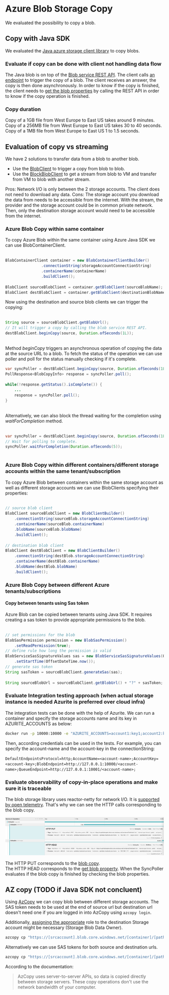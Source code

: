 # Azure Blob Storage Copy

We evaluated the possibility to copy a blob.

## Copy with Java SDK

We evaluated the [Java azure storage client library](https://docs.microsoft.com/en-us/java/api/overview/azure/storage-blob-readme?view=azure-java-stable) to copy blobs.

### Evaluate if copy can be done with client not handling data flow

The Java blob is on top of the [Blob service REST API](https://docs.microsoft.com/en-us/rest/api/storageservices/blob-service-rest-api).
The client calls [an endpoint](https://docs.microsoft.com/en-us/rest/api/storageservices/copy-blob-from-url) to trigger the copy of a blob.
The client receives an answer, the copy is then done asynchronously.
In order to know if the copy is finished, the client needs to [get the blob properties](https://docs.microsoft.com/en-us/rest/api/storageservices/get-blob-properties) by calling the REST API in order to know if the copy operation is finished.

### Copy duration

Copy of a 1GB file from West Europe to East US takes around 9 minutes.
Copy of a 256MB file from West Europe to East US takes 30 to 40 seconds.
Copy of a 1MB file from West Europe to East US 1 to 1.5 seconds.

## Evaluation of copy vs streaming

We have 2 solutions to transfer data from a blob to another blob.

- Use the [BlobClient](https://docs.microsoft.com/en-us/java/api/com.azure.storage.blob.blobclient?view=azure-java-stable) to trigger a copy from blob to blob.
- Use the [BlockBlobClient](https://docs.microsoft.com/en-us/java/api/com.azure.storage.blob.specialized.blockblobclient?view=azure-java-stable) to get a stream from blob to VM and transfer from VM to blob with another stream.

Pros: Network I/O is only between the 2 storage accounts. The client does not need to download any data.
Cons: The storage account you download the data from needs to be accessible from the internet. With the stream, the provider and the storage account could be in common private network. Then, only the destination storage account would need to be accessible from the internet.

### Azure Blob Copy within same container

To copy Azure Blob within the same container using Azure Java SDK we can use BlobContainerClient.

```java

BlobContainerClient container = new BlobContainerClientBuilder()
                .connectionString(storageAccountConnectionString)
                .containerName(containerName)
                .buildClient();

BlobClient sourceBlobClient = container.getBlobClient(sourceBlobName);
BlobClient destBlobClient = container.getBlobClient(destinationBlobName);

```

Now using the destination and source blob clients we can trigger the copying:

```java

String source = sourceBlobClient.getBlobUrl();
// It will trigger a copy by calling the blob service REST API.
destBlobClient.beginCopy(source, Duration.ofSeconds(1L));
        
```

Method _beginCopy_ triggers an asynchronous operation of copying the data at the source URL to a blob.
To fetch the status of the operation we can use poller and poll for the status manually checking if it's complete.

```java
var syncPoller = destBlobClient.beginCopy(source, Duration.ofSeconds(1L));
PollResponse<BlobCopyInfo> response = syncPoller.poll();

while(!response.getStatus().isComplete()) {
    ...
    response = syncPoller.poll();
}
        
```

Alternatively, we can also block the thread waiting for the completion using _waitForCompletion_ method.

```java

var syncPoller = destBlobClient.beginCopy(source, Duration.ofSeconds(1L));
// Wait for polling to complete.
syncPoller.waitForCompletion(Duration.ofSeconds(5));
        
```

### Azure Blob Copy within different containers/different storage accounts within the same tenant/subscription

To copy Azure Blob between containers within the same storage account as well as different storage accounts we can use BlobClients specifying their properties:

```java

// source blob client
BlobClient sourceBlobClient = new BlobClientBuilder()
    .connectionString(sourceBlob.storageAccountConnectionString)
    .containerName(sourceBlob.containerName)
    .blobName(sourceBlob.blobName)
    .buildClient();

// destination blob client
BlobClient destBlobClient = new BlobClientBuilder()
    .connectionString(destBlob.storageAccountConnectionString)
    .containerName(destBlob.containerName)
    .blobName(destBlob.blobName)
    .buildClient();
```

### Azure Blob Copy between different Azure tenants/subscriptions

#### Copy between tenants using Sas token

Azure Blob can be copied between tenants using Java SDK. It requires creating a sas token to provide appropriate permissions to the blob.

```java

// set permissions for the blob
BlobSasPermission permission = new BlobSasPermission()
    .setReadPermission(true);
// define rule how long the permission is valid
BlobServiceSasSignatureValues sas = new BlobServiceSasSignatureValues(OffsetDateTime.now().plusDays(1), permission)
    .setStartTime(OffsetDateTime.now());
// generate sas token
String sasToken = sourceBlobClient.generateSas(sas);
        
String sourceBlobUrl = sourceBlobClient.getBlobUrl() + "?" + sasToken;

```

### Evaluate Integration testing approach (when actual storage instance is needed Azurite is preferred over cloud infra)

The integration tests can be done with the help of Azurite.
We can run a container and specify the storage accounts name and its key in AZURITE_ACCOUNTS as below:

```bash
docker run -p 10000:10000 -e "AZURITE_ACCOUNTS=account1:key1;account2:key2" mcr.microsoft.com/azure-storage/azurite
```

Then, according credentials can be used in the tests.
For example, you can specify the account-name and the account-key in the connectionString:

`DefaultEndpointsProtocol=http;AccountName=<account-name>;AccountKey=<account-key>;BlobEndpoint=http://127.0.0.1:10000/<account-name>;QueueEndpoint=http://127.0.0.1:10001/<account-name>;`

### Evaluate observability of copy-in-place operations and make sure it is traceable

The blob storage library uses reactor-netty for network I/O. It is [supported by open telemetry](https://github.com/open-telemetry/opentelemetry-java-instrumentation/tree/022914139e0d7156e98efca382397663ed247bde/instrumentation/reactor/reactor-netty).
That's why we can see the HTTP calls corresponding to the blob copy.

![Jaeger screenshot blob copy](./jaeger-blob-copy.png)

The HTTP PUT corresponds to the [blob copy](https://docs.microsoft.com/en-us/rest/api/storageservices/copy-blob-from-url).  
The HTTP HEAD corresponds to the [get blob property](https://docs.microsoft.com/en-us/rest/api/storageservices/get-blob-properties). When the SyncPoller evaluates if the blob copy is finished by checking the blob properties.

## AZ copy (TODO if Java SDK not concluent)

Using [AzCopy](https://docs.microsoft.com/en-us/azure/storage/common/storage-use-azcopy-blobs-copy) we can copy blob between different storage accounts.
The SAS token needs to be used at the end of source url but destination url doesn't need one if you are logged in into AzCopy using `azcopy login`.

Additionally, [assigning the appropriate](https://docs.microsoft.com/en-us/azure/storage/common/storage-use-azcopy-authorize-azure-active-directory#verify-role-assignments) role to the destination Storage account might be necessary (Storage Blob Data Owner).

```bash
azcopy cp "https://[srcaccount].blob.core.windows.net/[container]/[path/to/blob]?[SAS]" "https://[destaccount].blob.core.windows.net/[container]/[path/to/blob]"
```

Alternatively we can use SAS tokens for both source and destination urls.

```bash
azcopy cp "https://[srcaccount].blob.core.windows.net/[container]/[path/to/blob]?[SAS]" "https://[destaccount].blob.core.windows.net/[container]/[path/to/blob]?[SAS]"
```

According to the documentation:
> AzCopy uses server-to-server APIs, so data is copied directly between storage servers. These copy operations don't use the network bandwidth of your computer.

